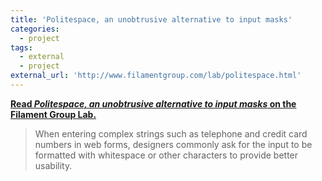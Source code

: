 ```yaml
---
title: 'Politespace, an unobtrusive alternative to input masks'
categories:
  - project
tags:
  - external
  - project
external_url: 'http://www.filamentgroup.com/lab/politespace.html'
---
```


[**Read *Politespace, an unobtrusive alternative to input masks* on the Filament Group Lab.**](http://www.filamentgroup.com/lab/politespace.html)

> When entering complex strings such as telephone and credit card numbers in web forms, designers commonly ask for the input to be formatted with whitespace or other characters to provide better usability.
